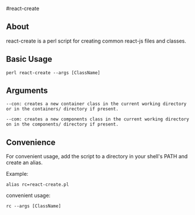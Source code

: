 #react-create

## About

react-create is a perl script for creating common react-js files and classes.

## Basic Usage

```
perl react-create --args [ClassName]
```

## Arguments

```
--con: creates a new container class in the current working directory or in the containers/ directory if present.

--com: creates a new components class in the current working directory on in the components/ directory if present.
```

## Convenience

For convenient usage, add the script to a directory in your shell's PATH and create an alias.

Example:
```
alias rc=react-create.pl
```

convenient usage:
```
rc --args [ClassName]
```



